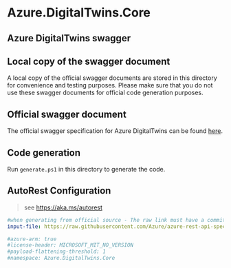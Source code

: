 # Azure.DigitalTwins.Core

## Azure DigitalTwins swagger

## Local copy of the swagger document

A local copy of the official swagger documents are stored in this directory for convenience and testing purposes. Please make sure that you do not use these swagger documents for official code generation purposes.

## Official swagger document

The official swagger specification for Azure DigitalTwins can be found [here](https://raw.githubusercontent.com/Azure/azure-rest-api-specs/97db8d1015c2780c2704fe0f55537ff1f4740140/specification/digitaltwins/data-plane/Microsoft.DigitalTwins/preview/2020-05-31-preview/digitaltwins.json).

## Code generation

Run `generate.ps1` in this directory to generate the code.

## AutoRest Configuration

> see <https://aka.ms/autorest>

``` yaml
#when generating from official source - The raw link must have a commit hash for C# generator
input-file: https://raw.githubusercontent.com/Azure/azure-rest-api-specs/master/specification/digitaltwins/data-plane/Microsoft.DigitalTwins/stable/2020-10-31/digitaltwins.json

#azure-arm: true
#license-header: MICROSOFT_MIT_NO_VERSION
#payload-flattening-threshold: 1
#namespace: Azure.DigitalTwins.Core
```
